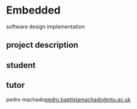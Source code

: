 # Embedded
software design implementation
## project description
## student
## tutor
pedro machado<pedro.baptistamachado@ntu.ac.uk>
